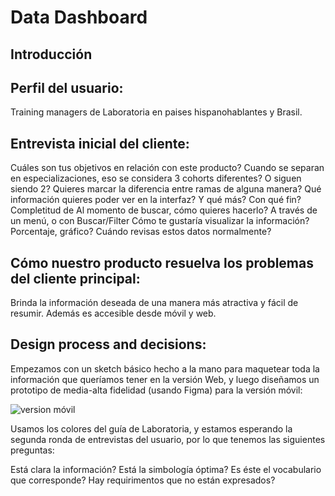 # Data Dashboard


## Introducción

## Perfil del usuario:

Training managers de Laboratoria en paises hispanohablantes y Brasil.

## Entrevista inicial del cliente:

Cuáles son tus objetivos en relación con este producto?
Cuando se separan en especializaciones, eso se considera 3 cohorts diferentes? O siguen siendo 2? Quieres marcar la diferencia entre ramas de alguna manera?
Qué información quieres poder ver en la interfaz? Y qué más? Con qué fin?
Completitud de
Al momento de buscar, cómo quieres hacerlo? A través de un menú, o con Buscar/Filter
Cómo te gustaría visualizar la información? Porcentaje, gráfico?
Cuándo revisas estos datos normalmente?


## Cómo nuestro producto resuelva los problemas del cliente principal:

Brinda la información deseada de una manera más atractiva y fácil de resumir. Además es accesible desde móvil y web.

## Design process and decisions:

Empezamos con un sketch básico hecho a la mano para maquetear toda la información que queríamos tener en la versión Web, y luego diseñamos un prototipo de media-alta fidelidad (usando Figma) para la versión móvil:



![version móvil](https://www.figma.com/file/F8I0Zvd5Sdf91MK3am589kc7/mobile-version?node-id=10%3A88)

Usamos los colores del guía de Laboratoria, y estamos esperando la segunda ronda de entrevistas del usuario, por lo que tenemos las siguientes preguntas:

Está clara la información?
Está la simbología óptima?
Es éste el vocabulario que corresponde?
Hay requirimentos que no están expresados?
